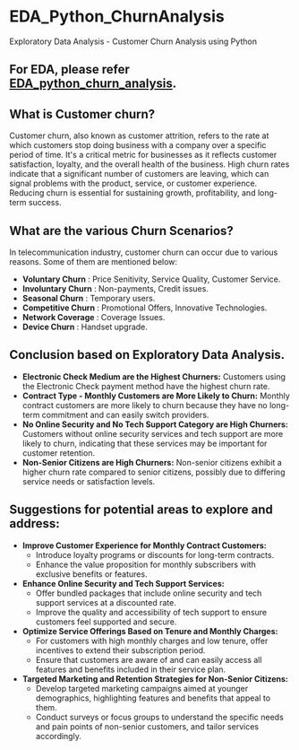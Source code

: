 # EDA_Python_ChurnAnalysis
Exploratory Data Analysis - Customer Churn Analysis using Python

## For EDA, please refer [EDA_python_churn_analysis](https://github.com/pratikphirke07/EDA_Python_ChurnAnalysis/blob/main/EDA_python_churn_analysis.ipynb).

## What is Customer churn?
Customer churn, also known as customer attrition, refers to the rate at which customers stop doing business with a company over a specific period of time. It's a critical metric for businesses as it reflects customer satisfaction, loyalty, and the overall health of the business. High churn rates indicate that a significant number of customers are leaving, which can signal problems with the product, service, or customer experience. Reducing churn is essential for sustaining growth, profitability, and long-term success.

## What are the various Churn Scenarios?
In telecommunication industry, customer churn can occur due to various reasons. Some of them are mentioned below:
* **Voluntary Churn** : Price Senitivity, Service Quality, Customer Service.
* **Involuntary Churn** : Non-payments, Credit issues.
* **Seasonal Churn** : Temporary users.
* **Competitive Churn** : Promotional Offers, Innovative Technologies.
* **Network Coverage** : Coverage Issues.
* **Device Churn** : Handset upgrade.

## Conclusion based on Exploratory Data Analysis.
* **Electronic Check Medium are the Highest Churners:** Customers using the Electronic Check payment method have the highest churn rate.
* **Contract Type - Monthly Customers are More Likely to Churn:** Monthly contract customers are more likely to churn because they have no long-term commitment and can easily switch providers.
* **No Online Security and No Tech Support Category are High Churners:** Customers without online security services and tech support are more likely to churn, indicating that these services may be important for customer retention.
* **Non-Senior Citizens are High Churners:** Non-senior citizens exhibit a higher churn rate compared to senior citizens, possibly due to differing service needs or satisfaction levels.

## Suggestions for potential areas to explore and address:
* **Improve Customer Experience for Monthly Contract Customers:**
    * Introduce loyalty programs or discounts for long-term contracts.
    * Enhance the value proposition for monthly subscribers with exclusive benefits or features.
* **Enhance Online Security and Tech Support Services:**
    * Offer bundled packages that include online security and tech support services at a discounted rate.
    * Improve the quality and accessibility of tech support to ensure customers feel supported and secure.
* **Optimize Service Offerings Based on Tenure and Monthly Charges:**
    * For customers with high monthly charges and low tenure, offer incentives to extend their subscription period.
    * Ensure that customers are aware of and can easily access all features and benefits included in their service plan.
* **Targeted Marketing and Retention Strategies for Non-Senior Citizens:**
    * Develop targeted marketing campaigns aimed at younger demographics, highlighting features and benefits that appeal to them.
    * Conduct surveys or focus groups to understand the specific needs and pain points of non-senior customers, and tailor services accordingly.
